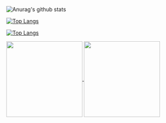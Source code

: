 ![Anurag's github stats](https://github-readme-stats.vercel.app/api?username=ruben1132&hide_border=true&theme=github_dark&show_icons=true)

[![Top Langs](https://github-readme-stats.vercel.app/api/top-langs/?username=ruben1132)](https://github.com/ruben1132/github-readme-stats)


[![Top Langs](https://github-readme-stats.vercel.app/api/top-langs/?username=ruben1132)](https://github.com/ruben1132/github-readme-stats)


<a href="https://github.com/anuraghazra/github-readme-stats">
  <img height=200 align="center" src="https://github-readme-stats.vercel.app/api?username=anuraghazra" />
</a>
<a href="https://github.com/anuraghazra/convoychat">
  <img height=200 align="center" src="https://github-readme-stats.vercel.app/api/top-langs?username=anuraghazra&layout=compact&langs_count=8&card_width=320" />
</a>

<!--
**ruben1132/ruben1132** is a ✨ _special_ ✨ repository because its `README.md` (this file) appears on your GitHub profile.

Here are some ideas to get you started:

- 🔭 I’m currently working on ...
- 🌱 I’m currently learning ...
- 👯 I’m looking to collaborate on ...
- 🤔 I’m looking for help with ...
- 💬 Ask me about ...
- 📫 How to reach me: ...
- 😄 Pronouns: ...
- ⚡ Fun fact: ...
-->
